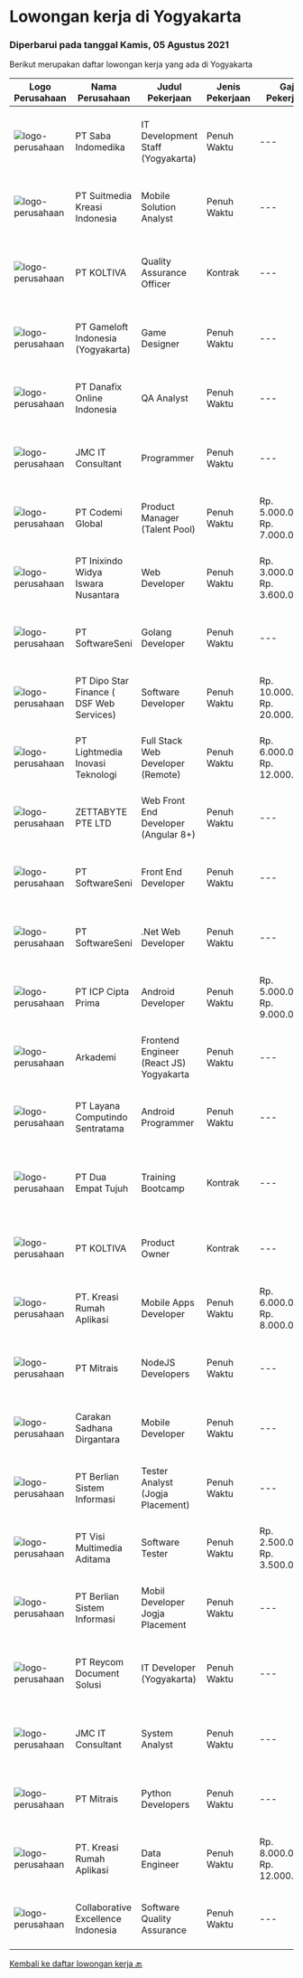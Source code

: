 
  # Lowongan kerja di Yogyakarta

  ### Diperbarui pada tanggal Kamis, 05 Agustus 2021

  Berikut merupakan daftar lowongan kerja yang ada di Yogyakarta

  |Logo Perusahaan | Nama Perusahaan | Judul Pekerjaan | Jenis Pekerjaan | Gaji Pekerjaan | Lokasi | Deskripsi | Tanggal diunggah | Pranala |
  | -------------- | --------------- | --------------- | --------- | --------- | -------------- | ------- | ----------- | ----------- |
  |![logo-perusahaan](https://image-service-cdn.seek.com.au/fd4e0e8b1c4e3845b01f36c504d8073041e3b470/ee4dce1061f3f616224767ad58cb2fc751b8d2dc)|PT Saba Indomedika|IT Development Staff (Yogyakarta)|Penuh Waktu|---|Yogyakarta|Deskripsi Pekerjaan Membuat program untuk kebutuhan perusahaan khususnya aplikasi Finance Memformulasikan spesifikasi program dan basic prototypes...|Rabu, 04 Agustus 2021|https://www.jobstreet.co.id/id/job/it-development-staff-yogyakarta-3585518?token=0~a88eed7f-fab5-4199-93e2-2a8bfa8086eb&sectionRank=1&jobId=jobstreet-id-job-3585518|
|![logo-perusahaan](https://image-service-cdn.seek.com.au/d1d6d9e7af7147dee7b7111b97e67641fcf252e0/ee4dce1061f3f616224767ad58cb2fc751b8d2dc)|PT Suitmedia Kreasi Indonesia|Mobile Solution Analyst|Penuh Waktu|---|Jakarta Raya|Role: You will analyze, design, and deliver high-quality mobile applications. Responsibilities: Conduct research to understand what clients need and...|Rabu, 04 Agustus 2021|https://www.jobstreet.co.id/id/job/mobile-solution-analyst-3593010?token=0~a88eed7f-fab5-4199-93e2-2a8bfa8086eb&sectionRank=2&jobId=jobstreet-id-job-3593010|
|![logo-perusahaan](https://image-service-cdn.seek.com.au/c722a803b1d921d6d97b57b4df8a14b7a3bb09c5/ee4dce1061f3f616224767ad58cb2fc751b8d2dc)|PT KOLTIVA|Quality Assurance Officer|Kontrak|---|Yogyakarta|Melakukan pengujian dan dokumentasi aplikasi serta memberi pelatihan kepada pengguna aplikasi. Berhubungan dengan tim internal (misalnya pengembang...|Selasa, 03 Agustus 2021|https://www.jobstreet.co.id/id/job/quality-assurance-officer-3592270?token=0~a88eed7f-fab5-4199-93e2-2a8bfa8086eb&sectionRank=3&jobId=jobstreet-id-job-3592270|
|![logo-perusahaan](https://image-service-cdn.seek.com.au/e71d517696b76186b066fae7807098ca294c66fd/ee4dce1061f3f616224767ad58cb2fc751b8d2dc)|PT Gameloft Indonesia (Yogyakarta)|Game Designer|Penuh Waktu|---|Yogyakarta|Job DescriptionFrom the beginning of your journey with us you will: Conceptualize and design new features for world class mobile games Work on action...|Rabu, 04 Agustus 2021|https://www.jobstreet.co.id/id/job/game-designer-3593233?token=0~a88eed7f-fab5-4199-93e2-2a8bfa8086eb&sectionRank=4&jobId=jobstreet-id-job-3593233|
|![logo-perusahaan](https://image-service-cdn.seek.com.au/a306aa4b262071df57a1eaec9adc441832274ebb/ee4dce1061f3f616224767ad58cb2fc751b8d2dc)|PT Danafix Online Indonesia|QA Analyst|Penuh Waktu|---|Yogyakarta|Job requirements Bachelor's Degree in Computer Science, Information Technology, Computer Engineering, and any related field Experience in Automation...|Rabu, 04 Agustus 2021|https://www.jobstreet.co.id/id/job/qa-analyst-3585478?token=0~a88eed7f-fab5-4199-93e2-2a8bfa8086eb&sectionRank=5&jobId=jobstreet-id-job-3585478|
|![logo-perusahaan](https://image-service-cdn.seek.com.au/a2204a6f248fedfcfbb4d393e68e7d11a2931c9a/ee4dce1061f3f616224767ad58cb2fc751b8d2dc)|JMC IT Consultant|Programmer|Penuh Waktu|---|Bantul|Greetings! We are growing IT Consultant that focused on E-Gov industry. Within 12 years, we are already helping more than 300 IT development in...|Selasa, 03 Agustus 2021|https://www.jobstreet.co.id/id/job/programmer-3581284?token=0~a88eed7f-fab5-4199-93e2-2a8bfa8086eb&sectionRank=6&jobId=jobstreet-id-job-3581284|
|![logo-perusahaan](https://image-service-cdn.seek.com.au/8149326804c05fbb07b7e748fec1155fc8788f12/ee4dce1061f3f616224767ad58cb2fc751b8d2dc)|PT Codemi Global|Product Manager (Talent Pool)|Penuh Waktu|Rp. 5.000.000-Rp. 7.000.000|Yogyakarta|Working in Yogyakarta but willing to business travel to Jakarta At least 3 years of experience in Product Management Experience in Mobile App Product...|Rabu, 04 Agustus 2021|https://www.jobstreet.co.id/id/job/product-manager-talent-pool-3592935?token=0~a88eed7f-fab5-4199-93e2-2a8bfa8086eb&sectionRank=7&jobId=jobstreet-id-job-3592935|
|![logo-perusahaan](https://image-service-cdn.seek.com.au/517d13e469b6266fbbf8bfe0dea8e6ee1a5d07b3/ee4dce1061f3f616224767ad58cb2fc751b8d2dc)|PT Inixindo Widya Iswara Nusantara|Web Developer|Penuh Waktu|Rp. 3.000.000-Rp. 3.600.000|Yogyakarta|Mengembangkan aplikasi internal perusahaan Melakukan test integrasi sistem Mengembangkan aplikasi berbasis web Persyaratan Minimal D3 Teknik...|Rabu, 04 Agustus 2021|https://www.jobstreet.co.id/id/job/web-developer-3592650?token=0~a88eed7f-fab5-4199-93e2-2a8bfa8086eb&sectionRank=8&jobId=jobstreet-id-job-3592650|
|![logo-perusahaan](https://image-service-cdn.seek.com.au/c05a3e3e627c08dd9cbb310c1a48f4a5a42787b6/ee4dce1061f3f616224767ad58cb2fc751b8d2dc)|PT SoftwareSeni|Golang Developer|Penuh Waktu|---|Yogyakarta|SoftwareSeni is a Software Development Company based in Yogyakarta &amp; Sydney, Australia. We have been designing and developing phone apps,...|Rabu, 04 Agustus 2021|https://www.jobstreet.co.id/id/job/golang-developer-3593067?token=0~a88eed7f-fab5-4199-93e2-2a8bfa8086eb&sectionRank=9&jobId=jobstreet-id-job-3593067|
|![logo-perusahaan](https://us.123rf.com/450wm/pavelstasevich/pavelstasevich1811/pavelstasevich181101027/112815900-stock-vector-no-image-available-icon-flat-vector.jpg?ver=6)|PT Dipo Star Finance ( DSF Web Services)|Software Developer|Penuh Waktu|Rp. 10.000.000-Rp. 20.000.000|Jakarta Pusat|Job Description Collaborate with cross-functional teams (Sales, Marketing, Hardware, Product, Mobile, DevOps, UX, Data Science, Data Engineering, QA,...|Rabu, 04 Agustus 2021|https://www.jobstreet.co.id/id/job/software-developer-3585631?token=0~a88eed7f-fab5-4199-93e2-2a8bfa8086eb&sectionRank=10&jobId=jobstreet-id-job-3585631|
|![logo-perusahaan](https://image-service-cdn.seek.com.au/cdb64de8640d7650dcabd2c416ccdb3e90e05936/ee4dce1061f3f616224767ad58cb2fc751b8d2dc)|PT Lightmedia Inovasi Teknologi|Full Stack Web Developer (Remote)|Penuh Waktu|Rp. 6.000.000-Rp. 12.000.000|Jakarta Raya|Responsibilities:  Design and develop web applications from the existing framework Develop, test and support technical solutions across a full-stack...|Kamis, 05 Agustus 2021|https://www.jobstreet.co.id/id/job/full-stack-web-developer-remote-3593613?token=0~a88eed7f-fab5-4199-93e2-2a8bfa8086eb&sectionRank=11&jobId=jobstreet-id-job-3593613|
|![logo-perusahaan](https://image-service-cdn.seek.com.au/a9ad8fdd00d66418bb5e9ec41ddbc2318ccec822/ee4dce1061f3f616224767ad58cb2fc751b8d2dc)|ZETTABYTE PTE LTD|Web Front End Developer (Angular 8+)|Penuh Waktu|---|Yogyakarta|Company IntroductionZettabyte is a software development company that focuses on the education sector. We work together with our multicultural team...|Selasa, 03 Agustus 2021|https://www.jobstreet.co.id/id/job/web-front-end-developer-angular-8-3580526?token=0~a88eed7f-fab5-4199-93e2-2a8bfa8086eb&sectionRank=12&jobId=jobstreet-id-job-3580526|
|![logo-perusahaan](https://image-service-cdn.seek.com.au/c05a3e3e627c08dd9cbb310c1a48f4a5a42787b6/ee4dce1061f3f616224767ad58cb2fc751b8d2dc)|PT SoftwareSeni|Front End Developer|Penuh Waktu|---|Yogyakarta|SoftwareSeni is a Software Development Company based in Yogyakarta &amp; Sydney, Australia. We have been designing and developing phone apps,...|Rabu, 04 Agustus 2021|https://www.jobstreet.co.id/id/job/front-end-developer-3592556?token=0~a88eed7f-fab5-4199-93e2-2a8bfa8086eb&sectionRank=13&jobId=jobstreet-id-job-3592556|
|![logo-perusahaan](https://image-service-cdn.seek.com.au/c05a3e3e627c08dd9cbb310c1a48f4a5a42787b6/ee4dce1061f3f616224767ad58cb2fc751b8d2dc)|PT SoftwareSeni|.Net Web Developer|Penuh Waktu|---|Yogyakarta|SoftwareSeni is a Software Development Company based in Yogyakarta &amp; Sydney, Australia. We have been designing and developing phone apps,...|Selasa, 03 Agustus 2021|https://www.jobstreet.co.id/id/job/net-web-developer-3591585?token=0~a88eed7f-fab5-4199-93e2-2a8bfa8086eb&sectionRank=14&jobId=jobstreet-id-job-3591585|
|![logo-perusahaan](https://image-service-cdn.seek.com.au/93e6dad843d24e4594bfcaa869dd5928ad23e0e4/ee4dce1061f3f616224767ad58cb2fc751b8d2dc)|PT ICP Cipta Prima|Android Developer|Penuh Waktu|Rp. 5.000.000-Rp. 9.000.000|Yogyakarta|Persyaratan: Mahir dalam Android Native Berpengalaman atau dapat menggunakan kotlin merupakan nilai tambah Berpengalaman dalam Hybird Mobile...|Selasa, 03 Agustus 2021|https://www.jobstreet.co.id/id/job/android-developer-3580756?token=0~a88eed7f-fab5-4199-93e2-2a8bfa8086eb&sectionRank=15&jobId=jobstreet-id-job-3580756|
|![logo-perusahaan](https://image-service-cdn.seek.com.au/562f975d0a2cb3aa626cdda3c3fc78c82c73d9ff/ee4dce1061f3f616224767ad58cb2fc751b8d2dc)|Arkademi|Frontend Engineer (React JS) Yogyakarta|Penuh Waktu|---|Yogyakarta|Key Responsibilities: Create and maintenance frontend website using ReactJS and API Create reusable components and front-end libraries for future...|Rabu, 04 Agustus 2021|https://www.jobstreet.co.id/id/job/frontend-engineer-react-js-yogyakarta-3593212?token=0~a88eed7f-fab5-4199-93e2-2a8bfa8086eb&sectionRank=16&jobId=jobstreet-id-job-3593212|
|![logo-perusahaan](https://image-service-cdn.seek.com.au/613f901daeb8be2d89c655ebdc2b9758473108d8/ee4dce1061f3f616224767ad58cb2fc751b8d2dc)|PT Layana Computindo Sentratama|Android Programmer|Penuh Waktu|---|Yogyakarta|Syarat: Menguasai pemrograman aplikasi Android, menggunakan Kotlin Menguasai Android Studio Memahami XML, Android SDK, Firebase, MySQL, Google API,...|Senin, 02 Agustus 2021|https://www.jobstreet.co.id/id/job/android-programmer-3591126?token=0~a88eed7f-fab5-4199-93e2-2a8bfa8086eb&sectionRank=17&jobId=jobstreet-id-job-3591126|
|![logo-perusahaan](https://image-service-cdn.seek.com.au/77b21a0ee2c136c382dd20b539140dcaf7d79275/ee4dce1061f3f616224767ad58cb2fc751b8d2dc)|PT Dua Empat Tujuh|Training Bootcamp|Kontrak|---|Yogyakarta|Kami Mengundang anda untuk bergabung dengan kami di program training bootcamp untuk penempatan posisi sebagai berikut: Developer IT Programmer IT Data...|Selasa, 03 Agustus 2021|https://www.jobstreet.co.id/id/job/training-bootcamp-3591426?token=0~a88eed7f-fab5-4199-93e2-2a8bfa8086eb&sectionRank=18&jobId=jobstreet-id-job-3591426|
|![logo-perusahaan](https://image-service-cdn.seek.com.au/c722a803b1d921d6d97b57b4df8a14b7a3bb09c5/ee4dce1061f3f616224767ad58cb2fc751b8d2dc)|PT KOLTIVA|Product Owner|Kontrak|---|Yogyakarta|Responsibilities:Product Owner responsibility is to ensures their products offer optimal value to potential customers. Interface with customers,...|Sabtu, 31 Juli 2021|https://www.jobstreet.co.id/id/job/product-owner-3582719?token=0~a88eed7f-fab5-4199-93e2-2a8bfa8086eb&sectionRank=19&jobId=jobstreet-id-job-3582719|
|![logo-perusahaan](https://image-service-cdn.seek.com.au/13f7466ed464c1e6442064fa0564efac70e6da12/ee4dce1061f3f616224767ad58cb2fc751b8d2dc)|PT. Kreasi Rumah Aplikasi|Mobile Apps Developer|Penuh Waktu|Rp. 6.000.000-Rp. 8.000.000|Bantul|Memiliki pengalaman 2-5 tahun dalam pengembangan aplikasi mobile (wajib menyertakan portofio). Berpengalaman dalam menggunakan Dart dan Flutter....|Senin, 02 Agustus 2021|https://www.jobstreet.co.id/id/job/mobile-apps-developer-3580338?token=0~a88eed7f-fab5-4199-93e2-2a8bfa8086eb&sectionRank=20&jobId=jobstreet-id-job-3580338|
|![logo-perusahaan](https://image-service-cdn.seek.com.au/969b0c47f133a1e0155056a5d964c63953dd6304/ee4dce1061f3f616224767ad58cb2fc751b8d2dc)|PT Mitrais|NodeJS Developers|Penuh Waktu|---|Bali|Build your Career with Mitrais! We're urgently looking for experienced NodeJS Developers to be part of our team for an immediate start.Our client is a...|Sabtu, 31 Juli 2021|https://www.jobstreet.co.id/id/job/nodejs-developers-3579307?token=0~a88eed7f-fab5-4199-93e2-2a8bfa8086eb&sectionRank=21&jobId=jobstreet-id-job-3579307|
|![logo-perusahaan](https://us.123rf.com/450wm/pavelstasevich/pavelstasevich1811/pavelstasevich181101027/112815900-stock-vector-no-image-available-icon-flat-vector.jpg?ver=6)|Carakan Sadhana Dirgantara|Mobile Developer|Penuh Waktu|---|Sleman|Kualifikasi : Pendidikan SMA/SMK, D3, S1 Memahami Fundamental JavaScript Familiar dengan Ecma Script 6 Mampu bekerja dengan framework React Native...|Rabu, 04 Agustus 2021|https://www.jobstreet.co.id/id/job/mobile-developer-3593094?token=0~a88eed7f-fab5-4199-93e2-2a8bfa8086eb&sectionRank=22&jobId=jobstreet-id-job-3593094|
|![logo-perusahaan](https://image-service-cdn.seek.com.au/ccc0df9110fd5f01c647c290b339361a3aae7efb/ee4dce1061f3f616224767ad58cb2fc751b8d2dc)|PT Berlian Sistem Informasi|Tester Analyst (Jogja Placement)|Penuh Waktu|---|Yogyakarta|Minimum Requirements : Bachelor of Computer Science / Information System or equivalent professional experience in software development and testing At...|Minggu, 01 Agustus 2021|https://www.jobstreet.co.id/id/job/tester-analyst-jogja-placement-3590211?token=0~a88eed7f-fab5-4199-93e2-2a8bfa8086eb&sectionRank=23&jobId=jobstreet-id-job-3590211|
|![logo-perusahaan](https://image-service-cdn.seek.com.au/b8528c389ba1b59ec14f571684d5a518b5b2a7b1/ee4dce1061f3f616224767ad58cb2fc751b8d2dc)|PT Visi Multimedia Aditama|Software Tester|Penuh Waktu|Rp. 2.500.000-Rp. 3.500.000|Jawa Tengah|Responsibilities : Use and test software to identify and eliminate bugs in applications. Performe specific tests, examines all aspects of a product...|Sabtu, 31 Juli 2021|https://www.jobstreet.co.id/id/job/software-tester-3582532?token=0~a88eed7f-fab5-4199-93e2-2a8bfa8086eb&sectionRank=24&jobId=jobstreet-id-job-3582532|
|![logo-perusahaan](https://image-service-cdn.seek.com.au/ccc0df9110fd5f01c647c290b339361a3aae7efb/ee4dce1061f3f616224767ad58cb2fc751b8d2dc)|PT Berlian Sistem Informasi|Mobil Developer Jogja Placement|Penuh Waktu|---|Yogyakarta|Requirements : Bachelor of Computer Science / Information System or significant equivalent experience. Minimum 1-2 year experience building mobile...|Selasa, 03 Agustus 2021|https://www.jobstreet.co.id/id/job/mobil-developer-jogja-placement-3591994?token=0~a88eed7f-fab5-4199-93e2-2a8bfa8086eb&sectionRank=25&jobId=jobstreet-id-job-3591994|
|![logo-perusahaan](https://image-service-cdn.seek.com.au/ecf6d71f6299b6febdc8e2a576a705f0519ee0ee/ee4dce1061f3f616224767ad58cb2fc751b8d2dc)|PT Reycom Document Solusi|IT Developer (Yogyakarta)|Penuh Waktu|---|Yogyakarta|Qualfication Candidate must possess at least Bachelor's Degree in Engineering (Computer/Telecommunication), Computer Science/Information Technology or...|Minggu, 01 Agustus 2021|https://www.jobstreet.co.id/id/job/it-developer-yogyakarta-3584243?token=0~a88eed7f-fab5-4199-93e2-2a8bfa8086eb&sectionRank=26&jobId=jobstreet-id-job-3584243|
|![logo-perusahaan](https://image-service-cdn.seek.com.au/a2204a6f248fedfcfbb4d393e68e7d11a2931c9a/ee4dce1061f3f616224767ad58cb2fc751b8d2dc)|JMC IT Consultant|System Analyst|Penuh Waktu|---|Bantul|Greetings!We are growing IT Consultant that focused on E-Gov industry. Within 12 years, we are already helping more than 300 IT development in...|Jumat, 30 Juli 2021|https://www.jobstreet.co.id/id/job/system-analyst-3581615?token=0~a88eed7f-fab5-4199-93e2-2a8bfa8086eb&sectionRank=27&jobId=jobstreet-id-job-3581615|
|![logo-perusahaan](https://image-service-cdn.seek.com.au/969b0c47f133a1e0155056a5d964c63953dd6304/ee4dce1061f3f616224767ad58cb2fc751b8d2dc)|PT Mitrais|Python Developers|Penuh Waktu|---|Jakarta Raya|Build your Career with Mitrais !  We're looking for experienced Python Developers to be part of our team. What will you be doing?  Liasing with...|Sabtu, 31 Juli 2021|https://www.jobstreet.co.id/id/job/python-developers-3582489?token=0~a88eed7f-fab5-4199-93e2-2a8bfa8086eb&sectionRank=28&jobId=jobstreet-id-job-3582489|
|![logo-perusahaan](https://image-service-cdn.seek.com.au/13f7466ed464c1e6442064fa0564efac70e6da12/ee4dce1061f3f616224767ad58cb2fc751b8d2dc)|PT. Kreasi Rumah Aplikasi|Data Engineer|Penuh Waktu|Rp. 8.000.000-Rp. 12.000.000|Bantul|Bertanggung jawab mengolah data dan data pipeline untuk memastikan data compliance sesuai dengan standar data, standar arsitektural data, dan...|Minggu, 01 Agustus 2021|https://www.jobstreet.co.id/id/job/data-engineer-3584242?token=0~a88eed7f-fab5-4199-93e2-2a8bfa8086eb&sectionRank=29&jobId=jobstreet-id-job-3584242|
|![logo-perusahaan](https://image-service-cdn.seek.com.au/7145b1ba6bc0dbd678e2bf86d776dd2b1b9b81f6/ee4dce1061f3f616224767ad58cb2fc751b8d2dc)|Collaborative Excellence Indonesia|Software Quality Assurance|Penuh Waktu|---|Bali|Responsibilities: Develops and maintains test scenarios and end user test scripts to verify new functionality performs as designed and meets customer...|Kamis, 29 Juli 2021|https://www.jobstreet.co.id/id/job/software-quality-assurance-3588903?token=0~a88eed7f-fab5-4199-93e2-2a8bfa8086eb&sectionRank=30&jobId=jobstreet-id-job-3588903|


  [Kembali ke daftar lowongan kerja 🔙](../README.md#daftar-lowongan-kerja)
  